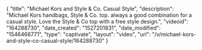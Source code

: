 {
    "title": "Michael Kors and Style & Co. Casual Style",
    "description": "Michael Kors handbags, Style & Co. top. always a good combination for a casual style. Love the Style & Co top with a free style design.",
    "videoid": "164288730",
    "date_created": "1527201831",
    "date_modified": "1546466771",
    "type": "captivate",
    "layout": "video",
    "url": "\/v\/michael-kors-and-style-co-casual-style\/164288730"
}